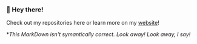 ### 👋 Hey there!

Check out my repositories here or learn more on my [website](https://maxs.link/)!

*_This MarkDown isn't symantically correct. Look away! Look away, I say!_

